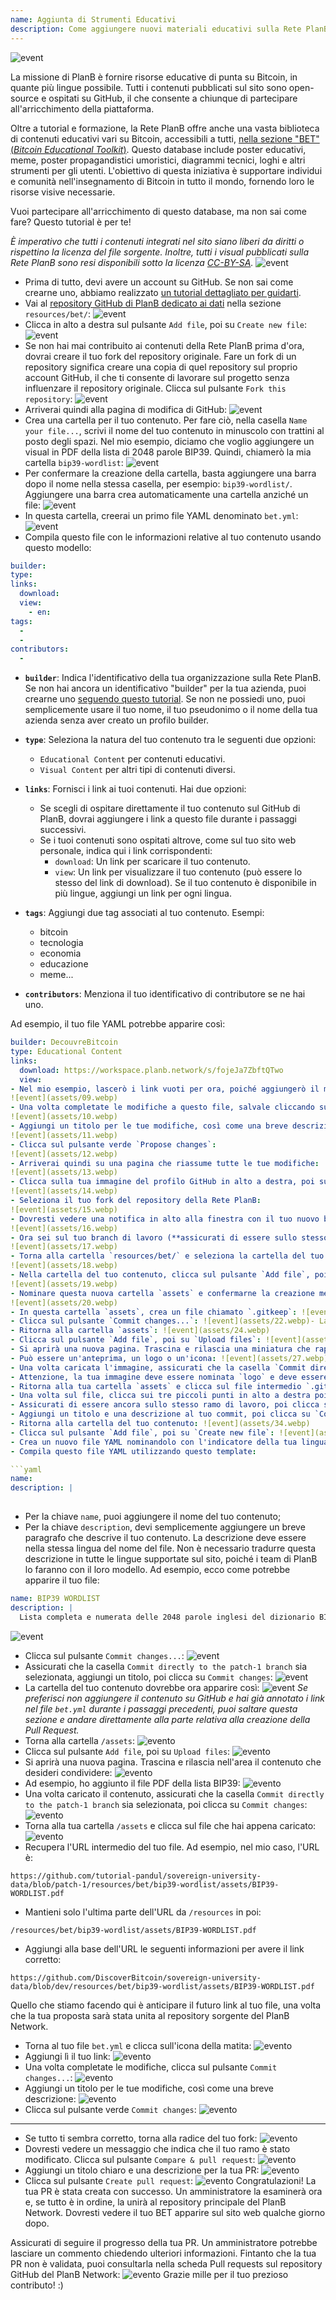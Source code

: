 ```yaml
---
name: Aggiunta di Strumenti Educativi
description: Come aggiungere nuovi materiali educativi sulla Rete PlanB?
---
```

![event](assets/cover.webp)

La missione di PlanB è fornire risorse educative di punta su Bitcoin, in quante più lingue possibile. Tutti i contenuti pubblicati sul sito sono open-source e ospitati su GitHub, il che consente a chiunque di partecipare all'arricchimento della piattaforma.

Oltre a tutorial e formazione, la Rete PlanB offre anche una vasta biblioteca di contenuti educativi vari su Bitcoin, accessibili a tutti, [nella sezione "BET" (_Bitcoin Educational Toolkit_)](https://planb.network/resources/bet). Questo database include poster educativi, meme, poster propagandistici umoristici, diagrammi tecnici, loghi e altri strumenti per gli utenti. L'obiettivo di questa iniziativa è supportare individui e comunità nell'insegnamento di Bitcoin in tutto il mondo, fornendo loro le risorse visive necessarie.

Vuoi partecipare all'arricchimento di questo database, ma non sai come fare? Questo tutorial è per te!

*È imperativo che tutti i contenuti integrati nel sito siano liberi da diritti o rispettino la licenza del file sorgente. Inoltre, tutti i visual pubblicati sulla Rete PlanB sono resi disponibili sotto la licenza [CC-BY-SA](https://creativecommons.org/licenses/by-sa/4.0/).*
![event](assets/01.webp)
- Prima di tutto, devi avere un account su GitHub. Se non sai come crearne uno, abbiamo realizzato [un tutorial dettagliato per guidarti](https://planb.network/tutorials/others/create-github-account).
- Vai al [repository GitHub di PlanB dedicato ai dati](https://github.com/PlanB-Network/bitcoin-educational-content/tree/dev/resources/bet) nella sezione `resources/bet/`:
![event](assets/02.webp)
- Clicca in alto a destra sul pulsante `Add file`, poi su `Create new file`:
![event](assets/03.webp)
- Se non hai mai contribuito ai contenuti della Rete PlanB prima d'ora, dovrai creare il tuo fork del repository originale. Fare un fork di un repository significa creare una copia di quel repository sul proprio account GitHub, il che ti consente di lavorare sul progetto senza influenzare il repository originale. Clicca sul pulsante `Fork this repository`:
![event](assets/04.webp)
- Arriverai quindi alla pagina di modifica di GitHub:
![event](assets/05.webp)
- Crea una cartella per il tuo contenuto. Per fare ciò, nella casella `Name your file...`, scrivi il nome del tuo contenuto in minuscolo con trattini al posto degli spazi. Nel mio esempio, diciamo che voglio aggiungere un visual in PDF della lista di 2048 parole BIP39. Quindi, chiamerò la mia cartella `bip39-wordlist`: ![event](assets/06.webp)
- Per confermare la creazione della cartella, basta aggiungere una barra dopo il nome nella stessa casella, per esempio: `bip39-wordlist/`. Aggiungere una barra crea automaticamente una cartella anziché un file:
![event](assets/07.webp)
- In questa cartella, creerai un primo file YAML denominato `bet.yml`:
![event](assets/08.webp)
- Compila questo file con le informazioni relative al tuo contenuto usando questo modello:

```yaml
builder: 
type: 
links:
  download: 
  view: 
    - en: 
tags:
  - 
  - 
contributors:
  - 
```
- **`builder`**: Indica l'identificativo della tua organizzazione sulla Rete PlanB. Se non hai ancora un identificativo "builder" per la tua azienda, puoi crearne uno [seguendo questo tutorial](https://planb.network/tutorials/others/add-builder). Se non ne possiedi uno, puoi semplicemente usare il tuo nome, il tuo pseudonimo o il nome della tua azienda senza aver creato un profilo builder.
- **`type`**: Seleziona la natura del tuo contenuto tra le seguenti due opzioni:
	- `Educational Content` per contenuti educativi.
	- `Visual Content` per altri tipi di contenuti diversi.

- **`links`**: Fornisci i link ai tuoi contenuti. Hai due opzioni:
	- Se scegli di ospitare direttamente il tuo contenuto sul GitHub di PlanB, dovrai aggiungere i link a questo file durante i passaggi successivi.
	- Se i tuoi contenuti sono ospitati altrove, come sul tuo sito web personale, indica qui i link corrispondenti:
	    - `download`: Un link per scaricare il tuo contenuto.
	    - `view`: Un link per visualizzare il tuo contenuto (può essere lo stesso del link di download). Se il tuo contenuto è disponibile in più lingue, aggiungi un link per ogni lingua.

- **`tags`**: Aggiungi due tag associati al tuo contenuto. Esempi:
	- bitcoin
	- tecnologia
	- economia
	- educazione
	- meme...

- **`contributors`**: Menziona il tuo identificativo di contributore se ne hai uno.

Ad esempio, il tuo file YAML potrebbe apparire così:

```yaml
builder: DecouvreBitcoin
type: Educational Content
links:
  download: https://workspace.planb.network/s/fojeJa7ZbftQTwo
  view:
- Nel mio esempio, lascerò i link vuoti per ora, poiché aggiungerò il mio PDF direttamente su GitHub:
![event](assets/09.webp)
- Una volta completate le modifiche a questo file, salvale cliccando sul pulsante `Commit changes...`:
![event](assets/10.webp)
- Aggiungi un titolo per le tue modifiche, così come una breve descrizione:
![event](assets/11.webp)
- Clicca sul pulsante verde `Propose changes`:
![event](assets/12.webp)
- Arriverai quindi su una pagina che riassume tutte le tue modifiche:
![event](assets/13.webp)
- Clicca sulla tua immagine del profilo GitHub in alto a destra, poi su `Your Repositories`:
![event](assets/14.webp)
- Seleziona il tuo fork del repository della Rete PlanB:
![event](assets/15.webp)
- Dovresti vedere una notifica in alto alla finestra con il tuo nuovo branch. Probabilmente si chiama `patch-1`. Cliccaci sopra:
![event](assets/16.webp)
- Ora sei sul tuo branch di lavoro (**assicurati di essere sullo stesso branch delle tue modifiche precedenti, questo è importante!**):
![event](assets/17.webp)
- Torna alla cartella `resources/bet/` e seleziona la cartella del tuo contenuto che hai appena creato nel commit precedente:
![event](assets/18.webp)
- Nella cartella del tuo contenuto, clicca sul pulsante `Add file`, poi su `Create new file`:
![event](assets/19.webp)
- Nominare questa nuova cartella `assets` e confermarne la creazione mettendo uno slash `/` alla fine:
![event](assets/20.webp)
- In questa cartella `assets`, crea un file chiamato `.gitkeep`: ![event](assets/21.webp)
- Clicca sul pulsante `Commit changes...`: ![event](assets/22.webp)- Lascia il titolo del commit come predefinito e assicurati che la casella `Commit directly to the patch-1 branch` sia selezionata, poi clicca su `Commit changes`: ![event](assets/23.webp)
- Ritorna alla cartella `assets`: ![event](assets/24.webp)
- Clicca sul pulsante `Add file`, poi su `Upload files`: ![event](assets/25.webp)
- Si aprirà una nuova pagina. Trascina e rilascia una miniatura che rappresenta il tuo contenuto nell'area. Questa immagine verrà visualizzata sul sito di PlanB Network: ![event](assets/26.webp)
- Può essere un'anteprima, un logo o un'icona: ![event](assets/27.webp)
- Una volta caricata l'immagine, assicurati che la casella `Commit directly to the patch-1 branch` sia selezionata, poi clicca su `Commit changes`: ![event](assets/28.webp)
- Attenzione, la tua immagine deve essere nominata `logo` e deve essere in formato `.webp`. Il nome completo del file deve quindi essere: `logo.webp`: ![event](assets/29.webp)
- Ritorna alla tua cartella `assets` e clicca sul file intermedio `.gitkeep`: ![event](assets/30.webp)
- Una volta sul file, clicca sui tre piccoli punti in alto a destra poi su `Delete file`: ![event](assets/31.webp)
- Assicurati di essere ancora sullo stesso ramo di lavoro, poi clicca sul pulsante `Commit changes`: ![event](assets/32.webp)
- Aggiungi un titolo e una descrizione al tuo commit, poi clicca su `Commit changes`: ![event](assets/33.webp)
- Ritorna alla cartella del tuo contenuto: ![event](assets/34.webp)
- Clicca sul pulsante `Add file`, poi su `Create new file`: ![event](assets/35.webp)
- Crea un nuovo file YAML nominandolo con l'indicatore della tua lingua madre. Questo file verrà utilizzato per la descrizione del contenuto. Ad esempio, se voglio scrivere la mia descrizione in inglese, nominerò questo file `en.yml`: ![event](assets/36.webp)
- Compila questo file YAML utilizzando questo template:

```yaml
name: 
description: |
  
```

- Per la chiave `name`, puoi aggiungere il nome del tuo contenuto;
- Per la chiave `description`, devi semplicemente aggiungere un breve paragrafo che descrive il tuo contenuto. La descrizione deve essere nella stessa lingua del nome del file. Non è necessario tradurre questa descrizione in tutte le lingue supportate sul sito, poiché i team di PlanB lo faranno con il loro modello. 
Ad esempio, ecco come potrebbe apparire il tuo file:

```yaml
name: BIP39 WORDLIST
description: |
  Lista completa e numerata delle 2048 parole inglesi del dizionario BIP39 utilizzate per codificare le frasi mnemoniche. Il documento può essere stampato su una singola pagina.
```

![event](assets/37.webp)
- Clicca sul pulsante `Commit changes...`:
![event](assets/38.webp)
- Assicurati che la casella `Commit directly to the patch-1 branch` sia selezionata, aggiungi un titolo, poi clicca su `Commit changes`:
![event](assets/39.webp)
- La cartella del tuo contenuto dovrebbe ora apparire così:
![event](assets/40.webp)
*Se preferisci non aggiungere il contenuto su GitHub e hai già annotato i link nel file `bet.yml` durante i passaggi precedenti, puoi saltare questa sezione e andare direttamente alla parte relativa alla creazione della Pull Request.*
- Torna alla cartella `/assets`:
![evento](assets/41.webp)
- Clicca sul pulsante `Add file`, poi su `Upload files`:
![evento](assets/42.webp)
- Si aprirà una nuova pagina. Trascina e rilascia nell'area il contenuto che desideri condividere:
![evento](assets/43.webp)
- Ad esempio, ho aggiunto il file PDF della lista BIP39:
![evento](assets/44.webp)
- Una volta caricato il contenuto, assicurati che la casella `Commit directly to the patch-1 branch` sia selezionata, poi clicca su `Commit changes`:
![evento](assets/45.webp)
- Torna alla tua cartella `/assets` e clicca sul file che hai appena caricato:
![evento](assets/46.webp)
- Recupera l'URL intermedio del tuo file. Ad esempio, nel mio caso, l'URL è:

```url
https://github.com/tutorial-pandul/sovereign-university-data/blob/patch-1/resources/bet/bip39-wordlist/assets/BIP39-WORDLIST.pdf
```

- Mantieni solo l'ultima parte dell'URL da `/resources` in poi:

```url
/resources/bet/bip39-wordlist/assets/BIP39-WORDLIST.pdf
```

- Aggiungi alla base dell'URL le seguenti informazioni per avere il link corretto:

```url
https://github.com/DiscoverBitcoin/sovereign-university-data/blob/dev/resources/bet/bip39-wordlist/assets/BIP39-WORDLIST.pdf
```

Quello che stiamo facendo qui è anticipare il futuro link al tuo file, una volta che la tua proposta sarà stata unita al repository sorgente del PlanB Network.
- Torna al tuo file `bet.yml` e clicca sull'icona della matita: ![evento](assets/47.webp)
- Aggiungi lì il tuo link:
![evento](assets/48.webp)
- Una volta completate le modifiche, clicca sul pulsante `Commit changes...`:
![evento](assets/49.webp)
- Aggiungi un titolo per le tue modifiche, così come una breve descrizione:
![evento](assets/50.webp)
- Clicca sul pulsante verde `Commit changes`:
![evento](assets/51.webp)

---

- Se tutto ti sembra corretto, torna alla radice del tuo fork:
![evento](assets/52.webp)
- Dovresti vedere un messaggio che indica che il tuo ramo è stato modificato. Clicca sul pulsante `Compare & pull request`:
![evento](assets/53.webp)
- Aggiungi un titolo chiaro e una descrizione per la tua PR:
![evento](assets/54.webp)
- Clicca sul pulsante `Create pull request`:
![evento](assets/55.webp)
Congratulazioni! La tua PR è stata creata con successo. Un amministratore la esaminerà ora e, se tutto è in ordine, la unirà al repository principale del PlanB Network. Dovresti vedere il tuo BET apparire sul sito web qualche giorno dopo.

Assicurati di seguire il progresso della tua PR. Un amministratore potrebbe lasciare un commento chiedendo ulteriori informazioni. Fintanto che la tua PR non è validata, puoi consultarla nella scheda Pull requests sul repository GitHub del PlanB Network:
![evento](assets/56.webp)
Grazie mille per il tuo prezioso contributo! :)